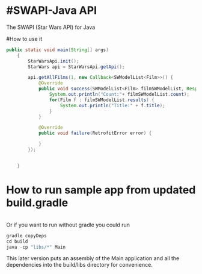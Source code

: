 #SWAPI-Java API
=================

The SWAPI (Star Wars API) for Java

#How to use it

```java
public static void main(String[] args)
    {
        StarWarsApi.init();
        StarWars api = StarWarsApi.getApi();

        api.getAllFilms(1, new Callback<SWModelList<Film>>() {
            @Override
            public void success(SWModelList<Film> filmSWModelList, Response response) {
                System.out.println("Count:"+ filmSWModelList.count);
                for(Film f : filmSWModelList.results) {
                    System.out.println("Title:" + f.title);
                }
            }

            @Override
            public void failure(RetrofitError error) {

            }
        });


    }
```

# How to run sample app from updated build.gradle
```gradle run
```
Or if you want to run without gradle you could run
```gradle assemble
gradle copyDeps
cd build
java -cp "libs/*" Main
```
This later version puts an assembly of the Main application and all the dependencies into the build/libs directory for convenience. 

